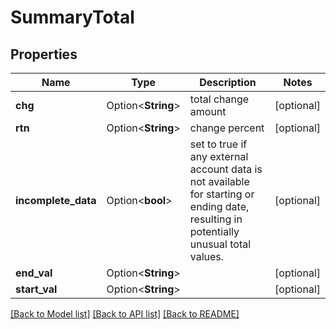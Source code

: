 # SummaryTotal

## Properties

Name | Type | Description | Notes
------------ | ------------- | ------------- | -------------
**chg** | Option<**String**> | total change amount | [optional]
**rtn** | Option<**String**> | change percent | [optional]
**incomplete_data** | Option<**bool**> | set to true if any external account data is not available for starting or ending date, resulting in potentially unusual total values. | [optional]
**end_val** | Option<**String**> |  | [optional]
**start_val** | Option<**String**> |  | [optional]

[[Back to Model list]](../README.md#documentation-for-models) [[Back to API list]](../README.md#documentation-for-api-endpoints) [[Back to README]](../README.md)


